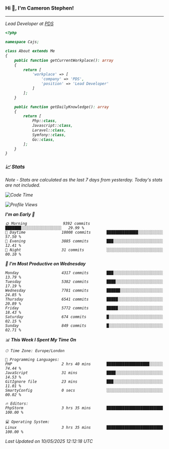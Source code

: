 ### Hi 👋, I'm Cameron Stephen!
<hr>
<p><em>Lead Developer at <a href="https://prindatasolutions.co.uk">PDS</a></p>


```php
<?php

namespace Cajs;

class About extends Me
{
    public function getCurrentWorkplace(): array
    {
        return [
            'workplace' => [
                'company' => 'PDS',
                'position' => 'Lead Developer'
            ]
        ];
    }

    public function getDailyKnowledge(): array
    {
        return [
            Php::class,
            Javascript::class,
            Laravel::class,
            Symfony::class,
            Go::class,
        ];
    }
}
```

### 📈 Stats
<p><em>Note - Stats are calculated as the last 7 days from yesterday. Today's stats are not included.</em></p>


<!--START_SECTION:waka-->
![Code Time](http://img.shields.io/badge/Code%20Time-4%2C478%20hrs%2027%20mins-blue)

![Profile Views](http://img.shields.io/badge/Profile%20Views-0-blue)

**I'm an Early 🐤** 

```text
🌞 Morning                9392 commits        ███████░░░░░░░░░░░░░░░░░░   29.99 % 
🌆 Daytime                18008 commits       ██████████████░░░░░░░░░░░   57.50 % 
🌃 Evening                3885 commits        ███░░░░░░░░░░░░░░░░░░░░░░   12.41 % 
🌙 Night                  31 commits          ░░░░░░░░░░░░░░░░░░░░░░░░░   00.10 % 
```
📅 **I'm Most Productive on Wednesday** 

```text
Monday                   4317 commits        ███░░░░░░░░░░░░░░░░░░░░░░   13.79 % 
Tuesday                  5382 commits        ████░░░░░░░░░░░░░░░░░░░░░   17.19 % 
Wednesday                7781 commits        ██████░░░░░░░░░░░░░░░░░░░   24.85 % 
Thursday                 6541 commits        █████░░░░░░░░░░░░░░░░░░░░   20.89 % 
Friday                   5772 commits        █████░░░░░░░░░░░░░░░░░░░░   18.43 % 
Saturday                 674 commits         █░░░░░░░░░░░░░░░░░░░░░░░░   02.15 % 
Sunday                   849 commits         █░░░░░░░░░░░░░░░░░░░░░░░░   02.71 % 
```


📊 **This Week I Spent My Time On** 

```text
🕑︎ Time Zone: Europe/London

💬 Programming Languages: 
PHP                      2 hrs 40 mins       ███████████████████░░░░░░   74.44 % 
JavaScript               31 mins             ████░░░░░░░░░░░░░░░░░░░░░   14.53 % 
GitIgnore file           23 mins             ███░░░░░░░░░░░░░░░░░░░░░░   11.01 % 
SmartyConfig             0 secs              ░░░░░░░░░░░░░░░░░░░░░░░░░   00.02 % 

🔥 Editors: 
PhpStorm                 3 hrs 35 mins       █████████████████████████   100.00 % 

💻 Operating System: 
Linux                    3 hrs 35 mins       █████████████████████████   100.00 % 
```


 Last Updated on 10/05/2025 12:12:18 UTC
<!--END_SECTION:waka-->
